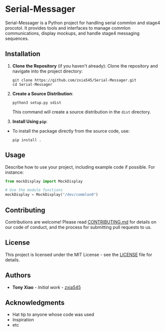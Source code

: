 
# Serial-Messager

Serial-Messager is a Python project for handling serial commlon and stage4 procotol. It provides tools and interfaces to manage commlon communications, display mockups, and handle stage4 messaging sequences.

## Installation

1. **Clone the Repository** (if you haven't already):
Clone the repository and navigate into the project directory:

    ```
    git clone https://github.com/zxia545/Serial-Messager.git
    cd Serial-Messager
    ```

2. **Create a Source Distribution**:
   ```
   python3 setup.py sdist
   ```
   This command will create a source distribution in the `dist` directory.

3. **Install Using `pip`**:
- To install the package directly from the source code, use:
    ```
    pip install .
    ```

## Usage

Describe how to use your project, including example code if possible. For instance:

```python
from mockDisplay import MockDisplay

# Use the module functions
mockDisplay = MockDisplay("/dev/commlon0")
```

## Contributing

Contributions are welcome! Please read [CONTRIBUTING.md](CONTRIBUTING.md) for details on our code of conduct, and the process for submitting pull requests to us.

## License

This project is licensed under the MIT License - see the [LICENSE](LICENSE) file for details.

## Authors

- **Tony Xiao** - *Initial work* - [zxia545](https://github.com/zxia545)

## Acknowledgments

- Hat tip to anyone whose code was used
- Inspiration
- etc
